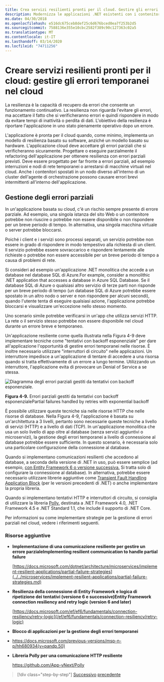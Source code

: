 ```yaml
---
title: Crea servizi resilienti pronti per il cloud. Gestire gli errori temporanei nel cloud
description: Modernizza le applicazioni .NET esistenti con i contenitori di Azure Cloud e Windows . Crea servizi resilienti pronti per il cloud. Gestire gli errori temporanei nel cloud
ms.date: 04/30/2018
ms.openlocfilehash: e516dc675ceb8def25c6d676bced0ea7f253b2d5
ms.sourcegitcommit: 7588136e355e10cbc2582f389c90c127363c02a5
ms.translationtype: MT
ms.contentlocale: it-IT
ms.lasthandoff: 03/14/2020
ms.locfileid: "74711256"
---
```

# <a name="build-resilient-services-ready-for-the-cloud-embrace-transient-failures-in-the-cloud"></a>Creare servizi resilienti pronti per il cloud: gestire gli errori temporanei nel cloud

La resilienza è la capacità di recupero da errori che consente un funzionamento continuativo. La resilienza non riguarda l'evitare gli errori, ma accettare il fatto che si verificheranno errori e quindi rispondere in modo da evitare tempi di inattività o perdita di dati. L'obiettivo della resilienza è riportare l'applicazione in uno stato pienamente operativo dopo un errore.

L'applicazione è pronta per il cloud quando, come minimo, implementa un modello di resilienza basato su software, anziché un modello basato su hardware. L'applicazione cloud deve accettare gli errori parziali che si verificheranno sicuramente. Progettare o eseguire parzialmente il refactoring dell'applicazione per ottenere resilienza con errori parziali previsti. Deve essere progettato per far fronte a errori parziali, ad esempio interruzioni e nodi di rete temporanei o arrestarsi di macchine virtuali nel cloud. Anche i contenitori spostati in un nodo diverso all'interno di un cluster dell'agente di orchestrazione possono causare errori brevi intermittenti all'interno dell'applicazione.

## <a name="handling-partial-failure"></a>Gestione degli errori parziali

In un'applicazione basata su cloud, c'è un rischio sempre presente di errore parziale. Ad esempio, una singola istanza del sito Web o un contenitore potrebbe non riuscire o potrebbe non essere disponibile o non rispondere per un breve periodo di tempo. In alternativa, una singola macchina virtuale o server potrebbe bloccarsi.

Poiché i client e i servizi sono processi separati, un servizio potrebbe non essere in grado di rispondere in modo tempestivo alla richiesta di un client. Il servizio potrebbe essere sovraccarico e rispondere lentamente alle richieste o potrebbe non essere accessibile per un breve periodo di tempo a causa di problemi di rete.

Si consideri ad esempio un'applicazione .NET monolitica che accede a un database nel database SQL di Azure.For example, consider a monolithic .NET application that accesses a database in Azure SQL Database. Se il database SQL di Azure o qualsiasi altro servizio di terze parti non risponde per un breve periodo di tempo (un database SQL di Azure potrebbe essere spostato in un altro nodo o server e non rispondere per alcuni secondi), quando l'utente tenta di eseguire qualsiasi azione, l'applicazione potrebbe bloccarsi e visualizzare un'eccezione nello stesso momento.

Uno scenario simile potrebbe verificarsi in un'app che utilizza servizi HTTP. La rete o il servizio stesso potrebbe non essere disponibile nel cloud durante un errore breve e temporaneo.

Un'applicazione resiliente come quella illustrata nella Figura 4-9 deve implementare tecniche come "tentativi con backoff esponenziale" per dare all'applicazione l'opportunità di gestire errori temporanei nelle risorse. È inoltre necessario utilizzare "interruttori di circuito" nelle applicazioni. Un interruttore impedisce a un'applicazione di tentare di accedere a una risorsa quando si tratta effettivamente di un errore a lungo termine. Utilizzando un interruttore, l'applicazione evita di provocare un Denial of Service a se stessa.

![Diagramma degli errori parziali gestiti da tentativi con backoff esponenziale.](./media/retry-partial-failures.png)

**Figura 4-9.** Errori parziali gestiti da tentativi con backoff esponenzialePartial failures handled by retries with exponential backoff

È possibile utilizzare queste tecniche sia nelle risorse HTTP che nelle risorse di database. Nella Figura 4-9, l'applicazione è basata su un'architettura a 3 livelli, pertanto sono necessarie queste tecniche a livello di servizi (HTTP) e a livello di dati (TCP). In un'applicazione monolitica che usa un solo livello di app oltre al database (senza servizi aggiuntivi o microservizi), la gestione degli errori temporanei a livello di connessione al database potrebbe essere sufficiente. In questo scenario, è necessaria solo una particolare configurazione della connessione al database.

Quando si implementano comunicazioni resilienti che accedono al database, a seconda della versione di .NET in uso, può essere semplice (ad esempio, [con Entity Framework 6 o versione successiva.](/ef/ef6/fundamentals/connection-resiliency/retry-logic) Si tratta solo di configurare la connessione al database). In alternativa, potrebbe essere necessario utilizzare librerie aggiuntive come [Transient Fault Handling Application Block](https://docs.microsoft.com/previous-versions/msp-n-p/hh680934(v=pandp.50)) (per le versioni precedenti di .NET) o anche implementare la propria libreria.

Quando si implementano tentativi HTTP e interruttori di circuito, si consiglia di utilizzare la libreria [Polly,](https://github.com/App-vNext/Polly) destinata a .NET Framework 4.0, .NET Framework 4.5 e .NET Standard 1.1, che include il supporto di .NET Core.

Per informazioni su come implementare strategie per la gestione di errori parziali nel cloud, vedere i riferimenti seguenti.

### <a name="additional-resources"></a>Risorse aggiuntive

- **Implementazione di una comunicazione resiliente per gestire un errore parzialeImplementing resilient communication to handle partial failure**

    [https://docs.microsoft.com/dotnet/architecture/microservices/implement-resilient-applications/partial-failure-strategies](../../microservices/implement-resilient-applications/partial-failure-strategies.md)

- **Resilienza della connessione di Entity Framework e logica di ripetizione dei tentativi (versione 6 e successive)Entity Framework connection resiliency and retry logic (version 6 and later)**

    [https://docs.microsoft.com/ef/ef6/fundamentals/connection-resiliency/retry-logic](/ef/ef6/fundamentals/connection-resiliency/retry-logic)

- **Blocco di applicazioni per la gestione degli errori temporanei**

- <https://docs.microsoft.com/previous-versions/msp-n-p/hh680934(v=pandp.50)>

- **Libreria Polly per una comunicazione HTTP resiliente**

    https://github.com/App-vNext/Polly

>[!div class="step-by-step"]
>[Successivo](when-to-deploy-windows-containers-to-azure-container-service-kubernetes.md)
>[precedente](modernize-your-apps-with-monitoring-and-telemetry.md)
